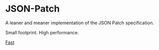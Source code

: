 JSON-Patch
==========

A leaner and meaner implementation of the JSON Patch specification.

Small footprint.
High performance.

[Fast](http://www.rebelslounge.com/res/jsonpatch/chart.png)
